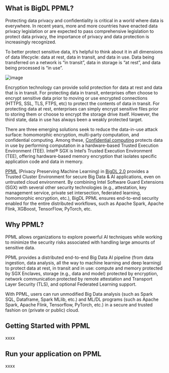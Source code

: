## What is BigDL PPML?

Protecting data privacy and confidentiality is critical in a world where data is everywhere. In recent years, more and more countries have enacted data privacy legislation or are expected to pass comprehensive legislation to protect data privacy, the importance of privacy and data protection is increasingly recognized.

To better protect sensitive data, it’s helpful to think about it in all dimensions of data lifecycle: data at rest, data in transit, and data in use. Data being transferred on a network is “in transit”, data in storage is “at rest”, and data being processed is “in use”.

![image](https://user-images.githubusercontent.com/61072813/177668961-22986ea6-055c-41e4-86f8-53775ce73bb6.png)


Encryption technology can provide solid protection for data at rest and data that is in transit. For protecting data in transit, enterprises often choose to encrypt sensitive data prior to moving or use encrypted connections (HTTPS, SSL, TLS, FTPS, etc) to protect the contents of data in transit. For protecting data at rest, enterprises can simply encrypt sensitive files prior to storing them or choose to encrypt the storage drive itself. However, the third state, data in use has always been a weakly protected target. 

There are three emerging solutions seek to reduce the data-in-use attack surface: homomorphic encryption, multi-party computation, and confidential computing. Among these, [Confidential computing](https://www.intel.com/content/www/us/en/security/confidential-computing.html) protects data in use by performing computation in a hardware-based Trusted Execution Environment (TEE). Intel® SGX is Intel’s Trusted Execution Environment (TEE), offering hardware-based memory encryption that isolates specific application code and data in memory.

[PPML](https://bigdl.readthedocs.io/en/latest/doc/PPML/Overview/ppml.html) (Privacy Preserving Machine Learning) in [BigDL 2.0](https://github.com/intel-analytics/BigDL) provides a Trusted Cluster Environment for secure Big Data & AI applications, even on untrusted cloud environment. By combining Intel Software Guard Extensions (SGX) with several other security technologies (e.g., attestation, key management service, private set intersection, federated learning, homomorphic encryption, etc.), BigDL PPML ensures end-to-end security enabled for the entire distributed workflows, such as Apache Spark, Apache Flink, XGBoost, TensorFlow, PyTorch, etc.

## Why PPML?

PPML allows organizations to explore powerful AI techniques while working to minimize the security risks associated with handling large amounts of sensitive data. 

PPML provides a distributed end-to-end Big Data AI pipeline (from data ingestion, data analysis, all the way to machine learning and deep learning) to protect data at rest, in transit and in use: compute and memory protected by SGX Enclaves, storage (e.g., data and model) protected by encryption, network communication protected by remote attestation and Transport Layer Security (TLS), and optional Federated Learning support. 

With PPML, users can run unmodified Big Data analysis (such as Spark SQL, Dataframe, Spark MLlib, etc.) and ML/DL programs (such as Apache Spark, Apache Flink, Tensorflow, PyTorch, etc.) in a secure and trusted fashion on (private or public) cloud.

## ****Getting Started with**** PPML

xxxx

## Run your application on PPML

xxxx
